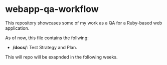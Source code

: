 # webapp-qa-workflow
This repository showcases some of my work as a QA for a Ruby-based web application.

As of now, this file contains the follwing:
- **/docs/**: Test Strategy and Plan.

This will repo will be exapnded in the following weeks.
